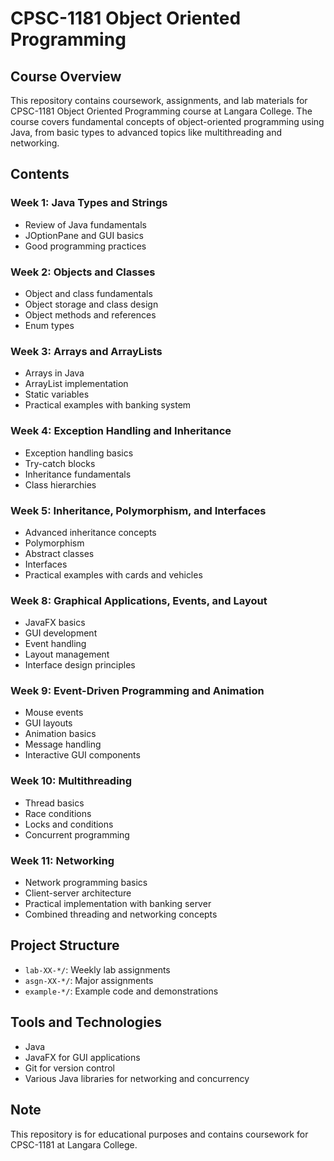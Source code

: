 # CPSC-1181 Object Oriented Programming

## Course Overview
This repository contains coursework, assignments, and lab materials for CPSC-1181 Object Oriented Programming course at Langara College. The course covers fundamental concepts of object-oriented programming using Java, from basic types to advanced topics like multithreading and networking.

## Contents

### Week 1: Java Types and Strings
- Review of Java fundamentals
- JOptionPane and GUI basics
- Good programming practices

### Week 2: Objects and Classes
- Object and class fundamentals
- Object storage and class design
- Object methods and references
- Enum types

### Week 3: Arrays and ArrayLists
- Arrays in Java
- ArrayList implementation
- Static variables
- Practical examples with banking system

### Week 4: Exception Handling and Inheritance
- Exception handling basics
- Try-catch blocks
- Inheritance fundamentals
- Class hierarchies

### Week 5: Inheritance, Polymorphism, and Interfaces
- Advanced inheritance concepts
- Polymorphism
- Abstract classes
- Interfaces
- Practical examples with cards and vehicles

### Week 8: Graphical Applications, Events, and Layout
- JavaFX basics
- GUI development
- Event handling
- Layout management
- Interface design principles

### Week 9: Event-Driven Programming and Animation
- Mouse events
- GUI layouts
- Animation basics
- Message handling
- Interactive GUI components

### Week 10: Multithreading
- Thread basics
- Race conditions
- Locks and conditions
- Concurrent programming

### Week 11: Networking
- Network programming basics
- Client-server architecture
- Practical implementation with banking server
- Combined threading and networking concepts

## Project Structure
- `lab-XX-*/`: Weekly lab assignments
- `asgn-XX-*/`: Major assignments
- `example-*/`: Example code and demonstrations

## Tools and Technologies
- Java
- JavaFX for GUI applications
- Git for version control
- Various Java libraries for networking and concurrency

## Note
This repository is for educational purposes and contains coursework for CPSC-1181 at Langara College.